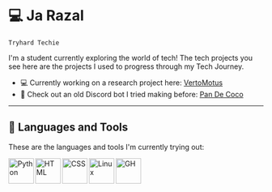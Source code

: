 # 💻 Ja Razal

`Tryhard Techie`

I'm a student currently exploring the world of tech! The tech projects you see here are the projects I used to progress through my Tech Journey.

- 💻 Currently working on a research project here: [VertoMotus](https://github.com/razi-j/VertoMotus-FSLTranslator-Using-OpenCV-Tensorflow)
- 🤖 Check out an old Discord bot I tried making before: [Pan De Coco](https://github.com/razi-j/Pan-De-Coco)

---

## 🧰 Languages and Tools

These are the languages and tools I'm currently trying out:

<img align="left" width="50px" padding="20px" alt="Python" src="https://cdn.jsdelivr.net/gh/devicons/devicon/icons/python/python-original.svg">
<img align="left" width="50px" padding="20px" alt="HTML"  src="https://cdn.jsdelivr.net/gh/devicons/devicon/icons/html5/html5-original.svg">
<img align="left" width="50px" padding="20px" alt="CSS" src="https://cdn.jsdelivr.net/gh/devicons/devicon/icons/css3/css3-original.svg">
<img align="left" width="50px" padding="20px" alt="Linux" src="https://cdn.jsdelivr.net/gh/devicons/devicon/icons/linux/linux-original.svg">
<img align="left" width="50px" padding="20px" alt="GH" src="https://cdn.jsdelivr.net/gh/devicons/devicon/icons/github/github-original.svg">
